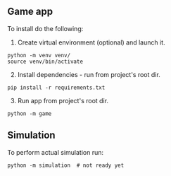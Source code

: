 ## Game app

To install do the following:

1. Create virtual environment (optional) and launch it.

```
python -m venv venv/
source venv/bin/activate
```

2. Install dependencies - run from project's root dir.

```
pip install -r requirements.txt
```
3. Run app from project's root dir.

```
python -m game
```

## Simulation 

To perform actual simulation run:

```
python -m simulation  # not ready yet
```

